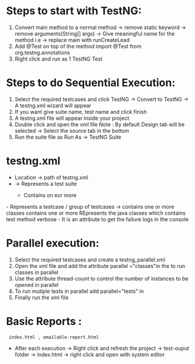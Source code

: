 

# Steps to start with TestNG:
  1. Convert main method to a normal method
      -> remove static keyword
      -> remove arguments(String[] args)
      -> Give meaningful name for the method
         i.e -> replace main with runCreateLead
  2. Add @Test on top of the method
      import @Test from org.testng.annotations  
  3. Right click and run as 1 TestNG Test

# Steps to do Sequential Execution:
1. Select the required testcases and click TestNG -> Convert to TestNG -> A testng.xml wizard will appear
2. If you want give suite name, test name and click finish
3. A testng.xml file will appear inside your project
4. Double click and open the xml file
   Note : By default Design tab will be selected -> Select the source tab in the bottom
5. Run the suite file as Run As -> TestNG Suite   

# testng.xml
   - Location -> path of testng.xml
   - <suite>    -> Represents a test suite
     - Contains on eor more <test>
   <test> 
     - Represents a testcase / group of testcases
      -> contains one or more classes
    <classes>
       contains one or more <class> 
     <class>
       REpresents the java classes which contains test method
       verbose - It is an attribute to get the failure logs in the console


# Parallel execution:
 1. Select the required testcases and create a testng_parallel.xml
 2. Open the xml file and add the attribute parallel ="classes"in the <test> to run classes in parallel
 3. Use the attribute thread-count to control the number of instances to be opened in parallel
 4. To run mutiple tests in parallel add parallel="tests" in <suite>
 5. Finally run the xml file 


# Basic Reports :
     index.html , emailable-report.html
   - After each execution -> Right click and refresh the project -> test-ouput folder -> index.html 
   -> right click and open with system editor  
